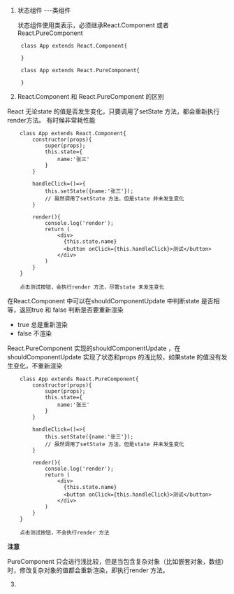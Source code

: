 1. 状态组件 ---类组件
   
   状态组件使用类表示，必须继承React.Component 或者 React.PureComponent 

        class App extends React.Component{

        }

        class App extends React.PureComponent{

        }

2. React.Component 和 React.PureComponent 的区别
   
React 无论state 的值是否发生变化，只要调用了setState 方法，都会重新执行render方法。
有时候非常耗性能

        class App extends React.Component{
            constructor(props){
                super(props);
                this.state={
                    name:'张三'
                }
            }

            handleClick=()=>{
                this.setState({name:'张三'});
                // 虽然调用了setState 方法，但是state 并未发生变化
            }

            render(){
                console.log('render');
                return (
                    <div>
                      {this.state.name}
                      <button onClick={this.handleClick}>测试</button>
                    </div>
                )
            }
        }

        点击测试按钮，会执行render 方法，尽管state 未发生变化

在React.Component 中可以在shouldComponentUpdate 中判断state 是否相等，返回true 和 false  判断是否要重新渲染

+ true 总是重新渲染
+ false 不渲染


React.PureComponent 实现的shouldComponentUpdate ，在shouldComponentUpdate 实现了状态和props 的浅比较，如果state 的值没有发生变化，不重新渲染

        class App extends React.PureComponent{
            constructor(props){
                super(props);
                this.state={
                    name:'张三'
                }
            }

            handleClick=()=>{
                this.setState({name:'张三'});
                // 虽然调用了setState 方法，但是state 并未发生变化
            }

            render(){
                console.log('render');
                return (
                    <div>
                      {this.state.name}
                      <button onClick={this.handleClick}>测试</button>
                    </div>
                )
            }
        }

        点击测试按钮，不会执行render 方法

**注意** 

PureComponent 只会进行浅比较，但是当包含复杂对象（比如嵌套对象，数组）时，修改复杂对象的值都会重新渲染，即执行render 方法。

3. 





